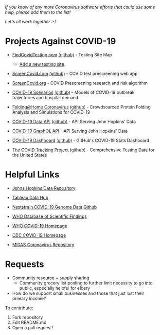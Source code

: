 *If you know of any more Coronavirus software efforts that could use some help, please add them to the list!*

*Let's all work together :-)*

# Projects Against COVID-19
- [FindCovidTesting.com](https://findcovidtesting.com/) [(github)](https://github.com/codersagainstcovidorg/covid19testing-map) - Testing Site Map

	- [Add a new testing site](https://docs.google.com/forms/d/e/1FAIpQLSe2sCuCrQwEHwi3FLiyRB9CYWRmSUiGyyK8RLsQPwhfrJTI4g/viewform)

- [ScreenCovid.com](http://screencovid.com) [(github)](https://github.com/tconley/screencovid.com/) - COVID test prescreening web app
- [ScreenCovid.org](http://screencovid.org) - COVID Prescreening research and risk algorithm
- [COVID-19 Scenarios](https://neherlab.org/covid19/) [(github)](https://github.com/neherlab/covid19_scenarios) - Models of COVID-19 outbreak trajectories and hospital demand
- [Folding@Home Coronavirus](https://foldingathome.org/) [(github)](https://github.com/FoldingAtHome/coronavirus) - Crowdsourced Protein Folding Analysis and Simulations for COVID-19
- [COVID-19 Data API](https://github.com/mathdroid/covid-19-api) [(github)](https://github.com/mathdroid/covid-19-api) - API Serving John Hopkins' Data
- [COVID-19 GraphQL API](https://github.com/rlindskog/covid19-graphql) - API Serving John Hopkins' Data
- [COVID-19 Dashboard](https://covid19dashboards.com/) [(github)](https://github.com/github/covid19-dashboard) - GitHub's COVID-19 Stats Dashboard
- [The COVID Tracking Project](https://covidtracking.com/) [(github)](https://github.com/COVID19Tracking) - Comprehensive Testing Data for the United States


# Helpful Links
- [Johns Hopkins Data Repository](https://github.com/CSSEGISandData/COVID-19)

- [Tableau Data Hub](https://www.tableau.com/covid-19-coronavirus-data-resources)

- [Nextstrain COVID-19 Genome Data](https://nextstrain.org/ncov) [Github](https://github.com/nextstrain/ncov)

- [WHO Database of Scientific Findings](https://worldhealthorg-my.sharepoint.com/:f:/g/personal/garnicacarrenoj_who_int/EnzxnSJt68pIqLBwPYdqkqcB1KHboCAQJRN3mkTt3ZqDAA?e=OtxhHb)
- [WHO COVID-19 Homepage](https://www.who.int/emergencies/diseases/novel-coronavirus-2019)
- [CDC COVID-19 Homepage](https://www.cdc.gov/coronavirus/2019-ncov/index.html)
- [MIDAS Coronavirus Repository](https://github.com/midas-network/COVID-19)

# Requests
- Community resource + supply sharing
  - Community grocery list pooling to further limit necessity to go into public, especially helpful for eldery
- How do we support small businesses and those that just lost their primary income?


To contribute:

1. Fork repository
2. Edit README.md 
3. Open a pull request!
